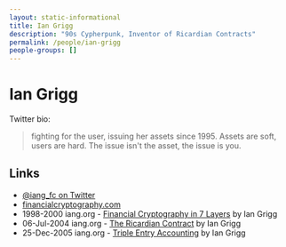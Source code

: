 ```yaml
---
layout: static-informational
title: Ian Grigg
description: "90s Cypherpunk, Inventor of Ricardian Contracts"
permalink: /people/ian-grigg
people-groups: []
---
```


# Ian Grigg

Twitter bio:

> fighting for the user, issuing her assets since 1995. Assets are soft, users are hard. The issue isn't the asset, the issue is you.

## Links

* [@iang_fc on Twitter](https://twitter.com/iang_fc)
* [financialcryptography.com](http://financialcryptography.com/)
* 1998-2000 iang.org - [Financial Cryptography in 7 Layers](http://iang.org/papers/fc7.html) by Ian Grigg
* 06-Jul-2004 iang.org - [The Ricardian Contract](http://iang.org/papers/ricardian_contract.html) by Ian Grigg
* 25-Dec-2005 iang.org - [Triple Entry Accounting](http://iang.org/papers/triple_entry.html) by Ian Grigg
